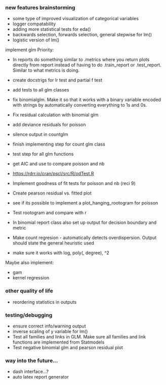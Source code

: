 ### new features brainstorming

- some type of improved visualization of categorical variables
- logger compatability
- adding more statistical tests for eda()
- backwards selection, forwards selection, general stepwise for lm()
- logistic version of lm()

implement glm
Priority:
- In reports do something similar to .metrics where you return plots directly
 from report instead of having to do .train_report or .test_report. Similar to what
 metrics is doing.

- create docstrigs for lr test and partial f test
- add tests to all glm classes

- fix binomialglm. Make it so that it works with a binary variable encoded with
strings by automatically converting everything to 1s and 0s. 

- Fix residual calculation with binomial glm
- add deviance residuals for poisson
- silence output in countglm
- finish implementing step for count glm class
- test step for all glm functions

- get AIC and use to compare poisson and nb
- https://rdrr.io/cran/pscl/src/R/odTest.R
- Implement goodness of fit tests for poisson and nb (reci 9)
- Create pearson residual vs. fitted plot
- see if its possible to implement a plot_hanging_rootogram for poisson
- Test rootogram and compare with r
- In binomial report class also set up output for decision boundary and metric
- Make count regresion - automatically detects overdispersion. Output should
  state the general heuristic used

- make sure it works with log, poly(, degree), ^2

Maybe also implement:
- gam
- kernel regression



### other quality of life

- reordering statistics in outputs




### testing/debugging

- ensure correct info/warning output
- inverse scaling of y variable for lm()
- Test all families and links in GLM. Make sure all families
  and link functions are implemented from Statmodels
- Test negative binomial glm and pearson residual plot



### way into the future...

- dash interface...?
- auto latex report generator



